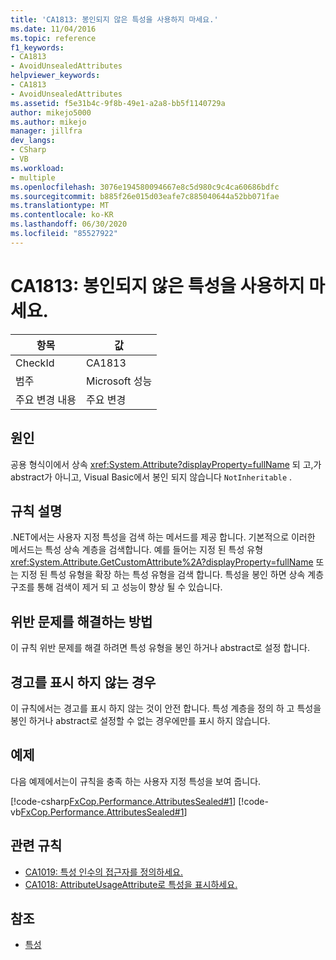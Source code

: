 ```yaml
---
title: 'CA1813: 봉인되지 않은 특성을 사용하지 마세요.'
ms.date: 11/04/2016
ms.topic: reference
f1_keywords:
- CA1813
- AvoidUnsealedAttributes
helpviewer_keywords:
- CA1813
- AvoidUnsealedAttributes
ms.assetid: f5e31b4c-9f8b-49e1-a2a8-bb5f1140729a
author: mikejo5000
ms.author: mikejo
manager: jillfra
dev_langs:
- CSharp
- VB
ms.workload:
- multiple
ms.openlocfilehash: 3076e194580094667e8c5d980c9c4ca60686bdfc
ms.sourcegitcommit: b885f26e015d03eafe7c885040644a52bb071fae
ms.translationtype: MT
ms.contentlocale: ko-KR
ms.lasthandoff: 06/30/2020
ms.locfileid: "85527922"
---
```

# <a name="ca1813-avoid-unsealed-attributes"></a>CA1813: 봉인되지 않은 특성을 사용하지 마세요.

|항목|값|
|-|-|
|CheckId|CA1813|
|범주|Microsoft 성능|
|주요 변경 내용|주요 변경|

## <a name="cause"></a>원인

공용 형식이에서 상속 <xref:System.Attribute?displayProperty=fullName> 되 고,가 abstract가 아니고, Visual Basic에서 봉인 되지 않습니다 `NotInheritable` .

## <a name="rule-description"></a>규칙 설명

.NET에서는 사용자 지정 특성을 검색 하는 메서드를 제공 합니다. 기본적으로 이러한 메서드는 특성 상속 계층을 검색합니다. 예를 들어는 지정 된 특성 유형 <xref:System.Attribute.GetCustomAttribute%2A?displayProperty=fullName> 또는 지정 된 특성 유형을 확장 하는 특성 유형을 검색 합니다. 특성을 봉인 하면 상속 계층 구조를 통해 검색이 제거 되 고 성능이 향상 될 수 있습니다.

## <a name="how-to-fix-violations"></a>위반 문제를 해결하는 방법

이 규칙 위반 문제를 해결 하려면 특성 유형을 봉인 하거나 abstract로 설정 합니다.

## <a name="when-to-suppress-warnings"></a>경고를 표시 하지 않는 경우

이 규칙에서는 경고를 표시 하지 않는 것이 안전 합니다. 특성 계층을 정의 하 고 특성을 봉인 하거나 abstract로 설정할 수 없는 경우에만를 표시 하지 않습니다.

## <a name="example"></a>예제

다음 예제에서는이 규칙을 충족 하는 사용자 지정 특성을 보여 줍니다.

[!code-csharp[FxCop.Performance.AttributesSealed#1](../code-quality/codesnippet/CSharp/ca1813-avoid-unsealed-attributes_1.cs)]
[!code-vb[FxCop.Performance.AttributesSealed#1](../code-quality/codesnippet/VisualBasic/ca1813-avoid-unsealed-attributes_1.vb)]

## <a name="related-rules"></a>관련 규칙

- [CA1019: 특성 인수의 접근자를 정의하세요.](../code-quality/ca1019.md)
- [CA1018: AttributeUsageAttribute로 특성을 표시하세요.](../code-quality/ca1018.md)

## <a name="see-also"></a>참조

- [특성](/dotnet/standard/design-guidelines/attributes)
